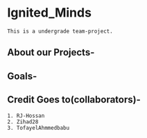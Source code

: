 # Ignited_Minds

    This is a undergrade team-project.
 
 ## About our Projects-
 
 ## Goals-
 
 ## Credit Goes to(collaborators)-

    1. RJ-Hossan
    2. Zihad28
    3. TofayelAhmmedbabu
